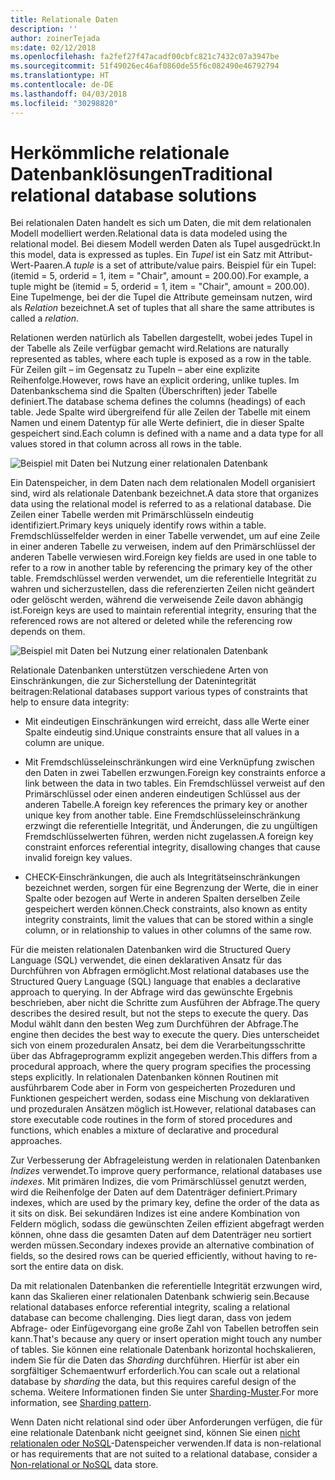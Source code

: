 ```yaml
---
title: Relationale Daten
description: ''
author: zoinerTejada
ms:date: 02/12/2018
ms.openlocfilehash: fa2fef27f47acadf00cbfc821c7432c07a3947be
ms.sourcegitcommit: 51f49026ec46af0860de55f6c082490e46792794
ms.translationtype: HT
ms.contentlocale: de-DE
ms.lasthandoff: 04/03/2018
ms.locfileid: "30298820"
---
```

# <a name="traditional-relational-database-solutions"></a><span data-ttu-id="18381-102">Herkömmliche relationale Datenbanklösungen</span><span class="sxs-lookup"><span data-stu-id="18381-102">Traditional relational database solutions</span></span>

<span data-ttu-id="18381-103">Bei relationalen Daten handelt es sich um Daten, die mit dem relationalen Modell modelliert werden.</span><span class="sxs-lookup"><span data-stu-id="18381-103">Relational data is data modeled using the relational model.</span></span> <span data-ttu-id="18381-104">Bei diesem Modell werden Daten als Tupel ausgedrückt.</span><span class="sxs-lookup"><span data-stu-id="18381-104">In this model, data is expressed as tuples.</span></span> <span data-ttu-id="18381-105">Ein *Tupel* ist ein Satz mit Attribut-Wert-Paaren.</span><span class="sxs-lookup"><span data-stu-id="18381-105">A *tuple* is a set of attribute/value pairs.</span></span> <span data-ttu-id="18381-106">Beispiel für ein Tupel: (itemid = 5, orderid = 1, item = "Chair", amount = 200.00).</span><span class="sxs-lookup"><span data-stu-id="18381-106">For example, a tuple might be (itemid = 5, orderid = 1, item = "Chair", amount = 200.00).</span></span> <span data-ttu-id="18381-107">Eine Tupelmenge, bei der die Tupel die Attribute gemeinsam nutzen, wird als *Relation* bezeichnet.</span><span class="sxs-lookup"><span data-stu-id="18381-107">A set of tuples that all share the same attributes is called a *relation*.</span></span> 

<span data-ttu-id="18381-108">Relationen werden natürlich als Tabellen dargestellt, wobei jedes Tupel in der Tabelle als Zeile verfügbar gemacht wird.</span><span class="sxs-lookup"><span data-stu-id="18381-108">Relations are naturally represented as tables, where each tuple is exposed as a row in the table.</span></span> <span data-ttu-id="18381-109">Für Zeilen gilt – im Gegensatz zu Tupeln – aber eine explizite Reihenfolge.</span><span class="sxs-lookup"><span data-stu-id="18381-109">However, rows have an explicit ordering, unlike tuples.</span></span> <span data-ttu-id="18381-110">Im Datenbankschema sind die Spalten (Überschriften) jeder Tabelle definiert.</span><span class="sxs-lookup"><span data-stu-id="18381-110">The database schema defines the columns (headings) of each table.</span></span> <span data-ttu-id="18381-111">Jede Spalte wird übergreifend für alle Zeilen der Tabelle mit einem Namen und einem Datentyp für alle Werte definiert, die in dieser Spalte gespeichert sind.</span><span class="sxs-lookup"><span data-stu-id="18381-111">Each column is defined with a name and a data type for all values stored in that column across all rows in the table.</span></span>

![Beispiel mit Daten bei Nutzung einer relationalen Datenbank](../images/example-relational.png)

<span data-ttu-id="18381-113">Ein Datenspeicher, in dem Daten nach dem relationalen Modell organisiert sind, wird als relationale Datenbank bezeichnet.</span><span class="sxs-lookup"><span data-stu-id="18381-113">A data store that organizes data using the relational model is referred to as a relational database.</span></span> <span data-ttu-id="18381-114">Die Zeilen einer Tabelle werden mit Primärschlüsseln eindeutig identifiziert.</span><span class="sxs-lookup"><span data-stu-id="18381-114">Primary keys uniquely identify rows within a table.</span></span> <span data-ttu-id="18381-115">Fremdschlüsselfelder werden in einer Tabelle verwendet, um auf eine Zeile in einer anderen Tabelle zu verweisen, indem auf den Primärschlüssel der anderen Tabelle verwiesen wird.</span><span class="sxs-lookup"><span data-stu-id="18381-115">Foreign key fields are used in one table to refer to a row in another table by referencing the primary key of the other table.</span></span> <span data-ttu-id="18381-116">Fremdschlüssel werden verwendet, um die referentielle Integrität zu wahren und sicherzustellen, dass die referenzierten Zeilen nicht geändert oder gelöscht werden, während die verweisende Zeile davon abhängig ist.</span><span class="sxs-lookup"><span data-stu-id="18381-116">Foreign keys are used to maintain referential integrity, ensuring that the referenced rows are not altered or deleted while the referencing row depends on them.</span></span> 

![Beispiel mit Daten bei Nutzung einer relationalen Datenbank](../images/example-relational2.png)

<span data-ttu-id="18381-118">Relationale Datenbanken unterstützen verschiedene Arten von Einschränkungen, die zur Sicherstellung der Datenintegrität beitragen:</span><span class="sxs-lookup"><span data-stu-id="18381-118">Relational databases support various types of constraints that help to ensure data integrity:</span></span>

- <span data-ttu-id="18381-119">Mit eindeutigen Einschränkungen wird erreicht, dass alle Werte einer Spalte eindeutig sind.</span><span class="sxs-lookup"><span data-stu-id="18381-119">Unique constraints ensure that all values in a column are unique.</span></span> 

- <span data-ttu-id="18381-120">Mit Fremdschlüsseleinschränkungen wird eine Verknüpfung zwischen den Daten in zwei Tabellen erzwungen.</span><span class="sxs-lookup"><span data-stu-id="18381-120">Foreign key constraints enforce a link between the data in two tables.</span></span> <span data-ttu-id="18381-121">Ein Fremdschlüssel verweist auf den Primärschlüssel oder einen anderen eindeutigen Schlüssel aus der anderen Tabelle.</span><span class="sxs-lookup"><span data-stu-id="18381-121">A foreign key references the primary key or another unique key from another table.</span></span> <span data-ttu-id="18381-122">Eine Fremdschlüsseleinschränkung erzwingt die referentielle Integrität, und Änderungen, die zu ungültigen Fremdschlüsselwerten führen, werden nicht zugelassen.</span><span class="sxs-lookup"><span data-stu-id="18381-122">A foreign key constraint enforces referential integrity, disallowing changes that cause invalid foreign key values.</span></span>

- <span data-ttu-id="18381-123">CHECK-Einschränkungen, die auch als Integritätseinschränkungen bezeichnet werden, sorgen für eine Begrenzung der Werte, die in einer Spalte oder bezogen auf Werte in anderen Spalten derselben Zeile gespeichert werden können.</span><span class="sxs-lookup"><span data-stu-id="18381-123">Check constraints, also known as entity integrity constraints, limit the values that can be stored within a single column, or in relationship to values in other columns of the same row.</span></span> 

<span data-ttu-id="18381-124">Für die meisten relationalen Datenbanken wird die Structured Query Language (SQL) verwendet, die einen deklarativen Ansatz für das Durchführen von Abfragen ermöglicht.</span><span class="sxs-lookup"><span data-stu-id="18381-124">Most relational databases use the Structured Query Language (SQL) language that enables a declarative approach to querying.</span></span> <span data-ttu-id="18381-125">In der Abfrage wird das gewünschte Ergebnis beschrieben, aber nicht die Schritte zum Ausführen der Abfrage.</span><span class="sxs-lookup"><span data-stu-id="18381-125">The query describes the desired result, but not the steps to execute the query.</span></span> <span data-ttu-id="18381-126">Das Modul wählt dann den besten Weg zum Durchführen der Abfrage.</span><span class="sxs-lookup"><span data-stu-id="18381-126">The engine then decides the best way to execute the query.</span></span> <span data-ttu-id="18381-127">Dies unterscheidet sich von einem prozeduralen Ansatz, bei dem die Verarbeitungsschritte über das Abfrageprogramm explizit angegeben werden.</span><span class="sxs-lookup"><span data-stu-id="18381-127">This differs from a procedural approach, where the query program specifies the processing steps explicitly.</span></span> <span data-ttu-id="18381-128">In relationalen Datenbanken können Routinen mit ausführbarem Code aber in Form von gespeicherten Prozeduren und Funktionen gespeichert werden, sodass eine Mischung von deklarativen und prozeduralen Ansätzen möglich ist.</span><span class="sxs-lookup"><span data-stu-id="18381-128">However, relational databases can store executable code routines in the form of stored procedures and functions, which enables a mixture of declarative and procedural approaches.</span></span>

<span data-ttu-id="18381-129">Zur Verbesserung der Abfrageleistung werden in relationalen Datenbanken *Indizes* verwendet.</span><span class="sxs-lookup"><span data-stu-id="18381-129">To improve query performance, relational databases use *indexes*.</span></span> <span data-ttu-id="18381-130">Mit primären Indizes, die vom Primärschlüssel genutzt werden, wird die Reihenfolge der Daten auf dem Datenträger definiert.</span><span class="sxs-lookup"><span data-stu-id="18381-130">Primary indexes, which are used by the primary key, define the order of the data as it sits on disk.</span></span> <span data-ttu-id="18381-131">Bei sekundären Indizes ist eine andere Kombination von Feldern möglich, sodass die gewünschten Zeilen effizient abgefragt werden können, ohne dass die gesamten Daten auf dem Datenträger neu sortiert werden müssen.</span><span class="sxs-lookup"><span data-stu-id="18381-131">Secondary indexes provide an alternative combination of fields, so the desired rows can be queried efficiently, without having to re-sort the entire data on disk.</span></span>

<span data-ttu-id="18381-132">Da mit relationalen Datenbanken die referentielle Integrität erzwungen wird, kann das Skalieren einer relationalen Datenbank schwierig sein.</span><span class="sxs-lookup"><span data-stu-id="18381-132">Because relational databases enforce referential integrity, scaling a relational database can become challenging.</span></span> <span data-ttu-id="18381-133">Dies liegt daran, dass von jedem Abfrage- oder Einfügevorgang eine große Zahl von Tabellen betroffen sein kann.</span><span class="sxs-lookup"><span data-stu-id="18381-133">That's because any query or insert operation might touch any number of tables.</span></span> <span data-ttu-id="18381-134">Sie können eine relationale Datenbank horizontal hochskalieren, indem Sie für die Daten das *Sharding* durchführen. Hierfür ist aber ein sorgfältiger Schemaentwurf erforderlich.</span><span class="sxs-lookup"><span data-stu-id="18381-134">You can scale out a relational database by *sharding* the data, but this requires careful design of the schema.</span></span> <span data-ttu-id="18381-135">Weitere Informationen finden Sie unter [Sharding-Muster](../../patterns/sharding.md).</span><span class="sxs-lookup"><span data-stu-id="18381-135">For more information, see [Sharding pattern](../../patterns/sharding.md).</span></span>

<span data-ttu-id="18381-136">Wenn Daten nicht relational sind oder über Anforderungen verfügen, die für eine relationale Datenbank nicht geeignet sind, können Sie einen [nicht relationalen oder NoSQL](../big-data/non-relational-data.md)-Datenspeicher verwenden.</span><span class="sxs-lookup"><span data-stu-id="18381-136">If data is non-relational or has requirements that are not suited to a relational database, consider a [Non-relational or NoSQL](../big-data/non-relational-data.md) data store.</span></span>
